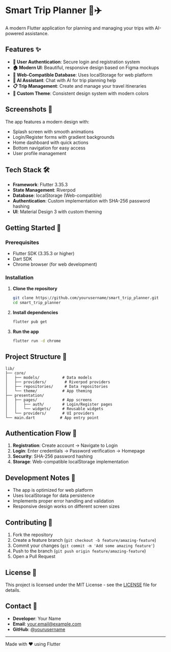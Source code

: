 # Smart Trip Planner 🧳✈️

A modern Flutter application for planning and managing your trips with AI-powered assistance.

## Features ✨

- **🔐 User Authentication**: Secure login and registration system
- **🏠 Modern UI**: Beautiful, responsive design based on Figma mockups
- **💾 Web-Compatible Database**: Uses localStorage for web platform
- **🤖 AI Assistant**: Chat with AI for trip planning help
- **📋 Trip Management**: Create and manage your travel itineraries
- **🎨 Custom Theme**: Consistent design system with modern colors

## Screenshots 📱

The app features a modern design with:
- Splash screen with smooth animations
- Login/Register forms with gradient backgrounds
- Home dashboard with quick actions
- Bottom navigation for easy access
- User profile management

## Tech Stack 🛠️

- **Framework**: Flutter 3.35.3
- **State Management**: Riverpod
- **Database**: localStorage (Web-compatible)
- **Authentication**: Custom implementation with SHA-256 password hashing
- **UI**: Material Design 3 with custom theming

## Getting Started 🚀

### Prerequisites
- Flutter SDK (3.35.3 or higher)
- Dart SDK
- Chrome browser (for web development)

### Installation

1. **Clone the repository**
   ```bash
   git clone https://github.com/yourusername/smart_trip_planner.git
   cd smart_trip_planner
   ```

2. **Install dependencies**
   ```bash
   flutter pub get
   ```

3. **Run the app**
   ```bash
   flutter run -d chrome
   ```

## Project Structure 📁

```
lib/
├── core/
│   ├── models/          # Data models
│   ├── providers/        # Riverpod providers
│   ├── repositories/     # Data repositories
│   └── theme/           # App theming
├── presentation/
│   ├── pages/           # App screens
│   │   ├── auth/        # Login/Register pages
│   │   └── widgets/     # Reusable widgets
│   └── providers/       # UI providers
└── main.dart           # App entry point
```

## Authentication Flow 🔐

1. **Registration**: Create account → Navigate to Login
2. **Login**: Enter credentials → Password verification → Homepage
3. **Security**: SHA-256 password hashing
4. **Storage**: Web-compatible localStorage implementation

## Development Notes 📝

- The app is optimized for web platform
- Uses localStorage for data persistence
- Implements proper error handling and validation
- Responsive design works on different screen sizes

## Contributing 🤝

1. Fork the repository
2. Create a feature branch (`git checkout -b feature/amazing-feature`)
3. Commit your changes (`git commit -m 'Add some amazing feature'`)
4. Push to the branch (`git push origin feature/amazing-feature`)
5. Open a Pull Request

## License 📄

This project is licensed under the MIT License - see the [LICENSE](LICENSE) file for details.

## Contact 📧

- **Developer**: Your Name
- **Email**: your.email@example.com
- **GitHub**: [@yourusername](https://github.com/yourusername)

---

Made with ❤️ using Flutter